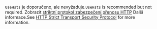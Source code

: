 <span data-ttu-id="db314-101">`UseHsts` je doporučeno, ale nevyžaduje.</span><span class="sxs-lookup"><span data-stu-id="db314-101">`UseHsts` is recommended but not required.</span></span> <span data-ttu-id="db314-102">Zobrazit [striktní protokol zabezpečení přenosu HTTP](xref:security/enforcing-ssl#http-strict-transport-security-protocol-hsts) Další informace.</span><span class="sxs-lookup"><span data-stu-id="db314-102">See [HTTP Strict Transport Security Protocol](xref:security/enforcing-ssl#http-strict-transport-security-protocol-hsts) for more information.</span></span>
